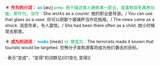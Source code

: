 ☀ <font color="red">**作为的介词：**</font>
<font color="sky blue">**as**</font> [æz] 
<font color="#00b050">prep. 用于描述某人拥有某一职业，或事物具有某种功能，即作为，当作：</font>She works as a courier. 她的职业是导游。/ You can use that glass as a vase. 你可以把那个玻璃杯当作花瓶用。/ The news came as a shock. 消息传来，令人震惊。/ She had been there often as a child. 她小时候常去那里。

☀ <font color="red">**成为的动词：**</font>
<font color="sky blue">**make**</font> [meɪk] 
<font color="#00b050">vt. 使成为：</font>The terrorists made it known that tourists would be targeted. 恐怖分子宣称游客将成为他们袭击的目标。

· 表示“变成”、“变得”的词群见[[01变化 变得]]
